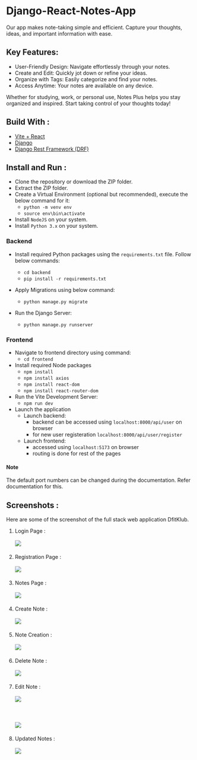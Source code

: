 # Django-React-Notes-App

Our app makes note-taking simple and efficient. Capture your thoughts, ideas, and important information with ease.

## Key Features:

-   User-Friendly Design: Navigate effortlessly through your notes.
-   Create and Edit: Quickly jot down or refine your ideas.
-   Organize with Tags: Easily categorize and find your notes.
-   Access Anytime: Your notes are available on any device.

Whether for studying, work, or personal use, Notes Plus helps you stay organized and inspired. Start taking control of your thoughts today!

## Build With :

<ul>
    <li><a href="https://vitejs.dev/" target="_blank">Vite + React</a></li>
    <li><a href="https://www.djangoproject.com/start/" target="_blank">Django</a></li>
    <li><a href="https://www.django-rest-framework.org/" target="_blank">Django Rest Framework (DRF)</a></li>
</ul>

## Install and Run :

-   Clone the repository or download the ZIP folder.
-   Extract the ZIP folder.
-   Create a Virtual Environment (optional but recommended), execute the below command for it:
    -   `python -m venv env`
    -   `source env\bin\activate`
-   Install `NodeJS` on your system.
-   Install `Python 3.x` on your system.

### Backend

-   Install required Python packages using the `requirements.txt` file. Follow below commands:

    -   `cd backend`
    -   `pip install -r requirements.txt`

-   Apply Migrations using below command:
    -   `python manage.py migrate`
-   Run the Django Server:
    -   `python manage.py runserver`

### Frontend

-   Navigate to frontend directory using command:
    -   `cd frontend`
-   Install required Node packages
    -   `npm install`
    -   `npm install axios`
    -   `npm install react-dom`
    -   `npm install react-router-dom`
-   Run the Vite Development Server:
    -   `npm run dev`
-   Launch the application
    -   Launch backend:
        -   backend can be accessed using `localhost:8000/api/user` on browser
        -   for new user registeration `localhost:8000/api/user/register`
    -   Launch frontend:
        -   accessed using `localhost:5173` on browser
        -   routing is done for rest of the pages

#### Note

The default port numbers can be changed during the documentation. Refer documentation for this.

## Screenshots :

Here are some of the screenshot of the full stack web application DfitKlub.

1. Login Page :<br><br> <img src="./Screenshots/Login.png"><br><br>
2. Registration Page :<br><br> <img src="./Screenshots/Registration.png"><br><br>
3. Notes Page :<br><br> <img src="./Screenshots/Notes.png"><br><br>
4. Create Note :<br><br> <img src="./Screenshots/Create-Note-Form.png"><br><br>
5. Note Creation : <br><br> <img src="./Screenshots/Note-Created.png"><br><br>
6. Delete Note : <br><br> <img src="./Screenshots/Note-Deleted.png"> <br><br>
7. Edit Note : <br><br> <img src="./Screenshots/Note-Editing.png"> <br><br>
   <br><br> <img src="./Screenshots/Note-Edited.png"> <br><br>
8. Updated Notes : <br><br> <img src="./Screenshots/Notes-Updated.png"> <br><br>
